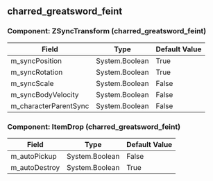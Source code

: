 ## charred_greatsword_feint

### Component: ZSyncTransform (charred_greatsword_feint)

|Field|Type|Default Value|
|---|---|---|
|m_syncPosition|System.Boolean|True|
|m_syncRotation|System.Boolean|True|
|m_syncScale|System.Boolean|False|
|m_syncBodyVelocity|System.Boolean|False|
|m_characterParentSync|System.Boolean|False|

### Component: ItemDrop (charred_greatsword_feint)

|Field|Type|Default Value|
|---|---|---|
|m_autoPickup|System.Boolean|False|
|m_autoDestroy|System.Boolean|True|

